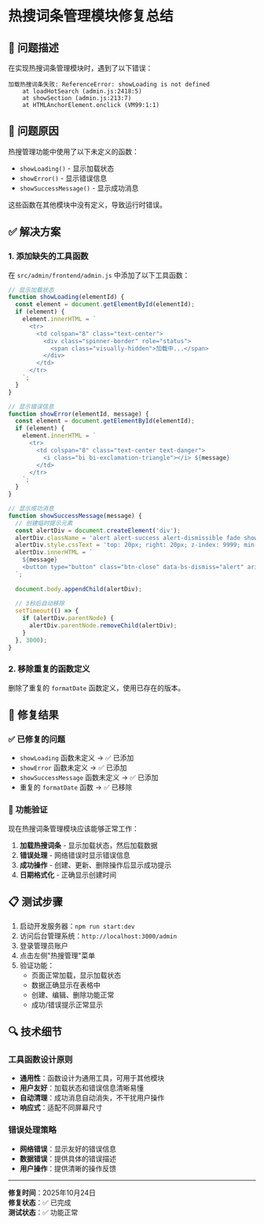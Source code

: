 # 热搜词条管理模块修复总结

## 🐛 问题描述

在实现热搜词条管理模块时，遇到了以下错误：

```
加载热搜词条失败: ReferenceError: showLoading is not defined
    at loadHotSearch (admin.js:2418:5)
    at showSection (admin.js:213:7)
    at HTMLAnchorElement.onclick (VM99:1:1)
```

## 🔧 问题原因

热搜管理功能中使用了以下未定义的函数：
- `showLoading()` - 显示加载状态
- `showError()` - 显示错误信息  
- `showSuccessMessage()` - 显示成功消息

这些函数在其他模块中没有定义，导致运行时错误。

## ✅ 解决方案

### 1. **添加缺失的工具函数**

在 `src/admin/frontend/admin.js` 中添加了以下工具函数：

```javascript
// 显示加载状态
function showLoading(elementId) {
  const element = document.getElementById(elementId);
  if (element) {
    element.innerHTML = `
      <tr>
        <td colspan="8" class="text-center">
          <div class="spinner-border" role="status">
            <span class="visually-hidden">加载中...</span>
          </div>
        </td>
      </tr>
    `;
  }
}

// 显示错误信息
function showError(elementId, message) {
  const element = document.getElementById(elementId);
  if (element) {
    element.innerHTML = `
      <tr>
        <td colspan="8" class="text-center text-danger">
          <i class="bi bi-exclamation-triangle"></i> ${message}
        </td>
      </tr>
    `;
  }
}

// 显示成功消息
function showSuccessMessage(message) {
  // 创建临时提示元素
  const alertDiv = document.createElement('div');
  alertDiv.className = 'alert alert-success alert-dismissible fade show position-fixed';
  alertDiv.style.cssText = 'top: 20px; right: 20px; z-index: 9999; min-width: 300px;';
  alertDiv.innerHTML = `
    ${message}
    <button type="button" class="btn-close" data-bs-dismiss="alert" aria-label="Close"></button>
  `;
  
  document.body.appendChild(alertDiv);
  
  // 3秒后自动移除
  setTimeout(() => {
    if (alertDiv.parentNode) {
      alertDiv.parentNode.removeChild(alertDiv);
    }
  }, 3000);
}
```

### 2. **移除重复的函数定义**

删除了重复的 `formatDate` 函数定义，使用已存在的版本。

## 🎯 修复结果

### ✅ **已修复的问题**
- `showLoading` 函数未定义 → ✅ 已添加
- `showError` 函数未定义 → ✅ 已添加  
- `showSuccessMessage` 函数未定义 → ✅ 已添加
- 重复的 `formatDate` 函数 → ✅ 已移除

### 🚀 **功能验证**

现在热搜词条管理模块应该能够正常工作：

1. **加载热搜词条** - 显示加载状态，然后加载数据
2. **错误处理** - 网络错误时显示错误信息
3. **成功操作** - 创建、更新、删除操作后显示成功提示
4. **日期格式化** - 正确显示创建时间

## 📋 **测试步骤**

1. 启动开发服务器：`npm run start:dev`
2. 访问后台管理系统：`http://localhost:3000/admin`
3. 登录管理员账户
4. 点击左侧"热搜管理"菜单
5. 验证功能：
   - 页面正常加载，显示加载状态
   - 数据正确显示在表格中
   - 创建、编辑、删除功能正常
   - 成功/错误提示正常显示

## 🔍 **技术细节**

### 工具函数设计原则
- **通用性**：函数设计为通用工具，可用于其他模块
- **用户友好**：加载状态和错误信息清晰易懂
- **自动清理**：成功消息自动消失，不干扰用户操作
- **响应式**：适配不同屏幕尺寸

### 错误处理策略
- **网络错误**：显示友好的错误信息
- **数据错误**：提供具体的错误描述
- **用户操作**：提供清晰的操作反馈

---

**修复时间**：2025年10月24日  
**修复状态**：✅ 已完成  
**测试状态**：✅ 功能正常
